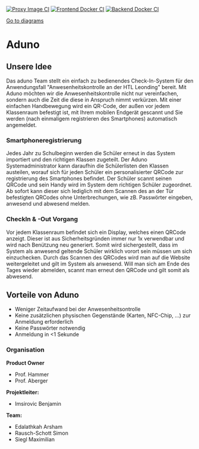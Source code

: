 [![Proxy Image CI](https://github.com/steinmax/Aduno/actions/workflows/cloud-proxy-build.yml/badge.svg)](https://github.com/steinmax/Aduno/actions/workflows/cloud-proxy-build.yml)
[![Frontend Docker CI](https://github.com/steinmax/Aduno/actions/workflows/frontend-docker-ci.yml/badge.svg)](https://github.com/steinmax/Aduno/actions/workflows/frontend-docker-ci.yml)
[![Backend Docker CI](https://github.com/steinmax/Aduno/actions/workflows/backend-docker-ci.yml/badge.svg)](https://github.com/steinmax/Aduno/actions/workflows/backend-docker-ci.yml)

[Go to diagrams](/5chif.md)
# Aduno 

## Unsere Idee
Das aduno Team stellt ein einfach zu bedienendes Check-In-System für den Anwendungsfall "Anwesenheitskontrolle an der HTL Leonding" bereit. Mit Aduno möchten wir die Anwesenheitskontrolle nicht nur vereinfachen, sondern auch die Zeit die diese in Anspruch nimmt verkürzen. Mit einer einfachen Handbewegung wird ein QR-Code, der außen vor jedem Klassenraum befestigt ist, mit Ihrem mobilen Endgerät gescannt und Sie werden (nach einmaligem registrieren des Smartphones) automatisch angemeldet. 

### Smartphoneregistrierung
Jedes Jahr zu Schulbeginn werden die Schüler erneut in das System importiert und den richtigen Klassen zugeteilt. Der Aduno Systemadministrator kann daraufhin die Schülerlisten den Klassen austeilen, worauf sich für jeden Schüler ein personalisierter QRCode zur registrierung des Smartphones befindet. Der Schüler scannt seinen QRCode und sein Handy wird im System dem richtigen Schüler zugeordnet. Ab sofort kann dieser sich lediglich mit dem Scannen des an der Tür befestigten QRCodes ohne Unterbrechungen, wie zB. Passwörter eingeben, anwesend und abwesend melden.

### CheckIn & -Out Vorgang
Vor jedem Klassenraum befindet sich ein Display, welches einen QRCode anzeigt. Dieser ist aus Sicherheitsgründen immer nur 1x verwendbar und wird nach Benützung neu generiert. Somit wird sichergestellt, dass im System als anwesend geltende Schüler wirklich vorort sein müssen um sich einzuchecken.
Durch das Scannen des QRCodes wird man auf die Website weitergeleitet und gilt im System als anwesend.
Will man sich am Ende des Tages wieder abmelden, scannt man erneut den QRCode und gilt somit als abwesend.


## Vorteile von Aduno
- Weniger Zeitaufwand bei der Anwesenheitsontrolle
- Keine zusätzlichen physischen Gegenstände (Karten, NFC-Chip, ...) zur Anmeldung erforderlich
- Keine Passwörter notwendig
- Anmeldung in <1 Sekunde

### Organisation
**Product Owner**
- Prof. Hammer 
- Prof. Aberger

**Projektleiter:**
- Imsirovic Benjamin

**Team:** 
- Edalathkah Arsham
- Rausch-Schott Simon
- Siegl Maximilian
